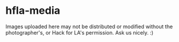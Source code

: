 # hfla-media

Images uploaded here may not be distributed or modified without the photographer's, or Hack for LA's permission.  Ask us nicely.  :)
